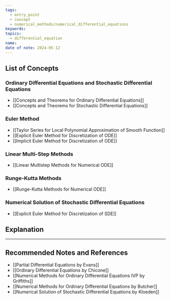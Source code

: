 ```yaml
---
tags:
  - entry_point
  - concept
  - numerical_methods/numerical_differential_equations
keywords: 
topics:
  - differential_equation
name: 
date of note: 2024-05-12
---
```


## List of Concepts


### Ordinary Differential Equations and Stochastic Differential Equations

- [[Concepts and Theorems for Ordinary Differential Equations]]
- [[Concepts and Theorems for Stochastic Differential Equations]]


### Euler Method

- [[Taylor Series for Local Polynomial Approximation of Smooth Function]]
- [[Explicit Euler Method for Discretization of ODE]]
- [[Implicit Euler Method for Discretization of ODE]]


### Linear Multi-Step Methods

- [[Linear Multistep Methods for Numerical ODE]]


### Runge-Kutta Methods

- [[Runge-Kutta Methods for Numerical ODE]]



### Numerical Solution of Stochastic Differential Equations

- [[Explicit Euler Method for Discretization of SDE]]



## Explanation





-----------
##  Recommended Notes and References




- [[Partial Differential Equations by Evans]]
- [[Ordinary Differential Equations by Chicone]]
- [[Numerical Methods for Ordinary Differential Equations IVP by Griffiths]]
- [[Numerical Methods for Ordinary Differential Equations by Butcher]]
- [[Numerical Solution of Stochastic Differential Equations by Kloeden]]